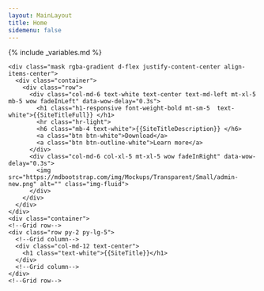 ```yaml
---
layout: MainLayout
title: Home
sidemenu: false
---
```

{% include _variables.md %}
<div markdown="0" class="view home-background">
    
    <div class="mask rgba-gradient d-flex justify-content-center align-items-center">
      <div class="container">
        <div class="row">
          <div class="col-md-6 text-white text-center text-md-left mt-xl-5 mb-5 wow fadeInLeft" data-wow-delay="0.3s">
            <h1 class="h1-responsive font-weight-bold mt-sm-5  text-white">{{SiteTitleFull}} </h1>
            <hr class="hr-light">
            <h6 class="mb-4 text-white">{{SiteTitleDescription}} </h6>
            <a class="btn btn-white">Download</a>
            <a class="btn btn-outline-white">Learn more</a>
          </div>
          <div class="col-md-6 col-xl-5 mt-xl-5 wow fadeInRight" data-wow-delay="0.3s">
            <img src="https://mdbootstrap.com/img/Mockups/Transparent/Small/admin-new.png" alt="" class="img-fluid">
          </div>
        </div>
      </div>
    </div>
	<div class="container">
    <!--Grid row-->
    <div class="row py-2 py-lg-5">
      <!--Grid column-->
      <div class="col-md-12 text-center">
		<h1 class="text-white">{{SiteTitle}}</h1>
      </div>
      <!--Grid column-->
    </div>
    <!--Grid row-->
  </div>
  </div>
  
